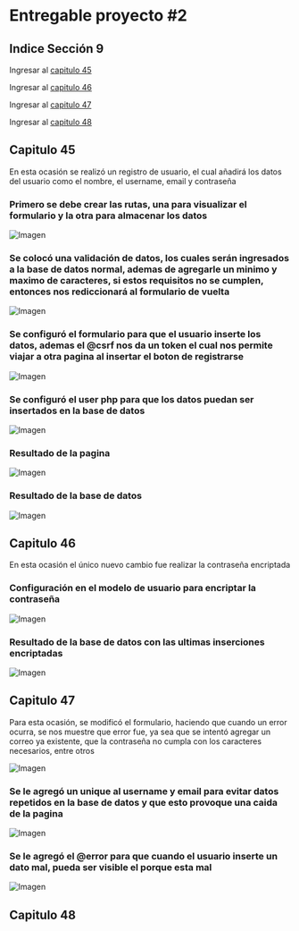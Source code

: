 # Entregable proyecto #2

## Indice Sección 9


 Ingresar al [capitulo 45](#capitulo-45)

 Ingresar al [capitulo 46](#capitulo-46)

 Ingresar al [capitulo 47](#capitulo-47)

 Ingresar al [capitulo 48](#capitulo-48)


 ## Capitulo 45

 En esta ocasión se realizó un registro de usuario, el cual añadirá los datos del usuario como el nombre, el username, email y contraseña

 ### Primero se debe crear las rutas, una para visualizar el formulario y la otra para almacenar los datos

 ![Imagen](../Section9/images/video45/imagen1.PNG  "Código")

 ### Se colocó una validación de datos, los cuales serán ingresados a la base de datos normal, ademas de agregarle un minimo y maximo de caracteres, si estos requisitos no se cumplen, entonces nos rediccionará al formulario de vuelta

 ![Imagen](../Section9/images/video45/imagen2.PNG  "Código")

 ### Se configuró el formulario para que el usuario inserte los datos, ademas el @csrf nos da un token el cual nos permite viajar a otra pagina al insertar el boton de registrarse

 ![Imagen](../Section9/images/video45/imagen3.PNG  "Código")

 ### Se configuró el user php para que los datos puedan ser insertados en la base de datos

 ![Imagen](../Section9/images/video45/imagen4.PNG  "codigo")

 ### Resultado de la pagina

 ![Imagen](../Section9/images/video45/imagen5.PNG  "pagina")

 ### Resultado de la base de datos

 ![Imagen](../Section9/images/video45/imagen6.PNG  "BD")


 ## Capitulo 46

 En esta ocasión el único nuevo cambio fue realizar la contraseña encriptada

 ### Configuración en el modelo de usuario para encriptar la contraseña
 
 ![Imagen](../Section9/images/video46/imagen7.PNG  "codigo")

 ### Resultado de la base de datos con las ultimas inserciones encriptadas

 ![Imagen](../Section9/images/video46/imagen8.PNG  "codigo")

 ## Capitulo 47

 Para esta ocasión, se modificó el formulario, haciendo que cuando un error ocurra, se nos muestre que error fue, ya sea que se intentó agregar un correo ya existente, que la contraseña no cumpla con los caracteres necesarios, entre otros

 ![Imagen](../Section9/images/video47/imagen9.PNG  "pagina")

 ### Se le agregó un unique al username y email para evitar datos repetidos en la base de datos y que esto provoque una caida de la pagina 

 ![Imagen](../Section9/images/video47/imagen10.PNG  "codigo")

 ### Se le agregó el @error para que cuando el usuario inserte un dato mal, pueda ser visible el porque esta mal

 ![Imagen](../Section9/images/video47/imagen11.PNG  "codigo")


 ## Capitulo 48


